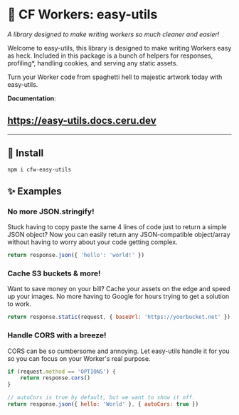 # 🦄 CF Workers: easy-utils
*A library designed to make writing workers so much cleaner and easier!*

Welcome to easy-utils, this library is designed to make writing Workers easy as heck. Included in this package is a bunch of helpers for responses, profiling*, handling cookies, and serving any static assets.

Turn your Worker code from spaghetti hell to majestic artwork today with easy-utils.

**Documentation**:
## https://easy-utils.docs.ceru.dev

---

## 🔧 Install
`npm i cfw-easy-utils` 

## ✨ Examples

### No more JSON.stringify!
Stuck having to copy paste the same 4 lines of code just to return a simple JSON object? Now you can easily return any JSON-compatible object/array without having to worry about your code getting complex.
```js
return response.json({ 'hello': 'world!' })
```

### Cache S3 buckets & more!
Want to save money on your bill? Cache your assets on the edge and speed up your images. No more having to Google for hours trying to get a solution to work.
```js
return response.static(request, { baseUrl: 'https://yourbucket.net' })
```

### Handle CORS with a breeze!
CORS can be so cumbersome and annoying. Let easy-utils handle it for you so you can focus on your Worker's real purpose.
```js
if (request.method == 'OPTIONS') {
    return response.cors()
}

// autoCors is true by default, but we want to show it off.
return response.json({ hello: 'World' }, { autoCors: true })
```